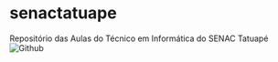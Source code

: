 # senactatuape
Repositório das Aulas do Técnico em Informática do SENAC Tatuapé
![Github](https://img.shields.io/github/license/joaovitorp05/senactatuape)
